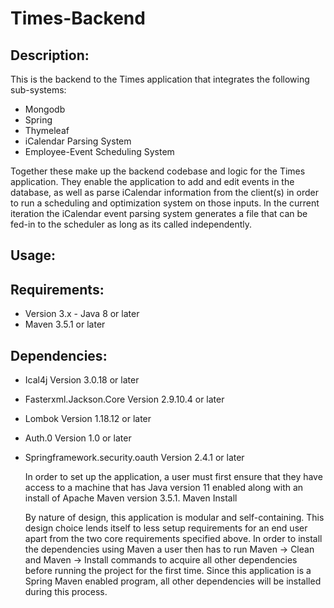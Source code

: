 # Times-Backend
## Description:
  This is the backend to the Times application that integrates the following sub-systems:
  * Mongodb
  * Spring
  * Thymeleaf
  * iCalendar Parsing System
  * Employee-Event Scheduling System

 Together these make up the backend codebase and logic for the Times application. They enable the application to add and edit events in the database, as well as parse iCalendar information from the client(s) in order to run a scheduling and optimization system on those inputs. In the current iteration the iCalendar event parsing system generates a file that can be fed-in to the scheduler as long as its called independently.
 
## Usage:


## Requirements:
- Version 3.x - Java 8 or later
- Maven 3.5.1 or later
## Dependencies:
- Ical4j Version 3.0.18 or later
- Fasterxml.Jackson.Core Version 2.9.10.4 or later
- Lombok Version 1.18.12 or later
- Auth.0 Version 1.0 or later
- Springframework.security.oauth Version 2.4.1 or later

  In order to set up the application, a user must first ensure that they have access to a machine that has Java version 11 enabled along with an install of Apache Maven version 3.5.1.
Maven Install

  By nature of design, this application is modular and self-containing. This design choice lends itself to less setup requirements for an end user apart from the two core requirements specified above.
In order to install the dependencies using Maven a user then has to run Maven → Clean and Maven → Install commands to acquire all other dependencies before running the project for the first time. Since this application is a Spring Maven enabled program, all other dependencies will be installed during this process.




